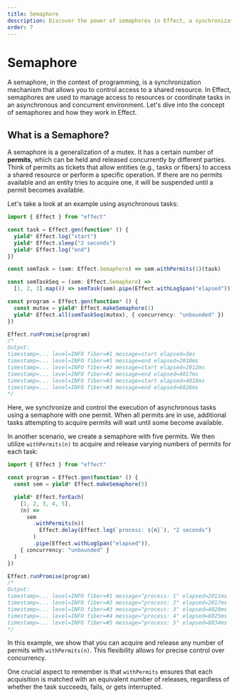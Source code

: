 ```yaml
---
title: Semaphore
description: Discover the power of semaphores in Effect, a synchronization mechanism that regulates access to shared resources and coordinates tasks in an asynchronous and concurrent environment. Delve into the fundamental concept of semaphores, learn how they function in Effect, and explore real-world examples showcasing their application in controlling asynchronous tasks. Gain insights into precise control over concurrency using permits and understand how semaphores elevate your ability to manage resources effectively.
order: 7
---
```


# Semaphore

A semaphore, in the context of programming, is a synchronization mechanism that allows you to control access to a shared resource. In Effect, semaphores are used to manage access to resources or coordinate tasks in an asynchronous and concurrent environment. Let's dive into the concept of semaphores and how they work in Effect.

## What is a Semaphore?

A semaphore is a generalization of a mutex. It has a certain number of **permits**, which can be held and released concurrently by different parties. Think of permits as tickets that allow entities (e.g., tasks or fibers) to access a shared resource or perform a specific operation. If there are no permits available and an entity tries to acquire one, it will be suspended until a permit becomes available.

Let's take a look at an example using asynchronous tasks:

```ts twoslash
import { Effect } from "effect"

const task = Effect.gen(function* () {
  yield* Effect.log("start")
  yield* Effect.sleep("2 seconds")
  yield* Effect.log("end")
})

const semTask = (sem: Effect.Semaphore) => sem.withPermits(1)(task)

const semTaskSeq = (sem: Effect.Semaphore) =>
  [1, 2, 3].map(() => semTask(sem).pipe(Effect.withLogSpan("elapsed")))

const program = Effect.gen(function* () {
  const mutex = yield* Effect.makeSemaphore(1)
  yield* Effect.all(semTaskSeq(mutex), { concurrency: "unbounded" })
})

Effect.runPromise(program)
/*
Output:
timestamp=... level=INFO fiber=#1 message=start elapsed=3ms
timestamp=... level=INFO fiber=#1 message=end elapsed=2010ms
timestamp=... level=INFO fiber=#2 message=start elapsed=2012ms
timestamp=... level=INFO fiber=#2 message=end elapsed=4017ms
timestamp=... level=INFO fiber=#3 message=start elapsed=4018ms
timestamp=... level=INFO fiber=#3 message=end elapsed=6026ms
*/
```

Here, we synchronize and control the execution of asynchronous tasks using a semaphore with one permit. When all permits are in use, additional tasks attempting to acquire permits will wait until some become available.

In another scenario, we create a semaphore with five permits. We then utilize `withPermits(n)` to acquire and release varying numbers of permits for each task:

```ts twoslash
import { Effect } from "effect"

const program = Effect.gen(function* () {
  const sem = yield* Effect.makeSemaphore(5)

  yield* Effect.forEach(
    [1, 2, 3, 4, 5],
    (n) =>
      sem
        .withPermits(n)(
          Effect.delay(Effect.log(`process: ${n}`), "2 seconds")
        )
        .pipe(Effect.withLogSpan("elapsed")),
    { concurrency: "unbounded" }
  )
})

Effect.runPromise(program)
/*
Output:
timestamp=... level=INFO fiber=#1 message="process: 1" elapsed=2011ms
timestamp=... level=INFO fiber=#2 message="process: 2" elapsed=2017ms
timestamp=... level=INFO fiber=#3 message="process: 3" elapsed=4020ms
timestamp=... level=INFO fiber=#4 message="process: 4" elapsed=6025ms
timestamp=... level=INFO fiber=#5 message="process: 5" elapsed=8034ms
*/
```

In this example, we show that you can acquire and release any number of permits with `withPermits(n)`. This flexibility allows for precise control over concurrency.

One crucial aspect to remember is that `withPermits` ensures that each acquisition is matched with an equivalent number of releases, regardless of whether the task succeeds, fails, or gets interrupted.
